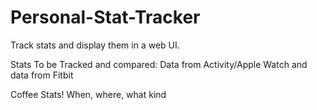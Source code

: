 # Personal-Stat-Tracker
Track stats and display them in a web UI.

Stats To be Tracked and compared:
Data from Activity/Apple Watch and data from Fitbit

Coffee Stats!
When, where, what kind
